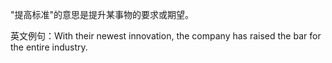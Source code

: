 "提高标准"的意思是提升某事物的要求或期望。

英文例句：With their newest innovation, the company has raised the bar for the entire industry.